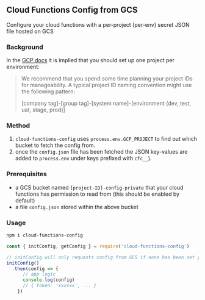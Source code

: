 ## Cloud Functions Config from GCS

Configure your cloud functions with a per-project (per-env) secret JSON file hosted on GCS

### Background
In the [GCP docs] it is implied that you should set up one project per environment: 

>We recommend that you spend some time planning your project IDs for manageability. A typical project ID naming convention might use the following pattern:
>
>[company tag]-[group tag]-[system name]-[environment (dev, test, uat, stage, prod)]

### Method
1. `cloud-functions-config` uses `process.env.GCP_PROJECT` to find out which bucket to fetch the config from.
2. once the `config.json` file has been fetched the JSON key-values are added to `process.env` under keys prefixed with `cfc__`).
### Prerequisites

- a GCS bucket named `[project-ID]-config-private` that your cloud functions has permission to read from (this should be enabled by default)
- a file `config.json` stored within the above bucket

### Usage

```bash
npm i cloud-functions-config
```

```javascript
const { initConfig, getConfig } = require('cloud-functions-config')

// initConfig will only requests config from GCS if none has been set yet
initConfig()
  .then(config => {
      // app logic
      console.log(config)
      // { token: 'xxxxxx', ... } 
    })
```


[GCP docs]: https://cloud.google.com/docs/enterprise/best-practices-for-enterprise-organizations




